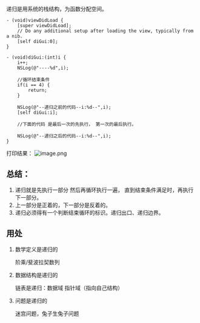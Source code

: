 递归是用系统的栈结构，为函数分配空间。

```
- (void)viewDidLoad {
    [super viewDidLoad];
    // Do any additional setup after loading the view, typically from a nib.
    [self diGui:0];
}
```
```
- (void)diGui:(int)i {
    i++;
    NSLog(@"----%d",i);
    
    //循环结束条件
    if(i == 4) {
        return;
    }
    
    NSLog(@"--递归之前的代码--i:%d--",i);
    [self diGui:i];
    
    //下面的代码 是最后一次的先执行， 第一次的最后执行。
    
    NSLog(@"--递归之后的代码--i:%d--",i);
}
```

打印结果：
![image.png](https://upload-images.jianshu.io/upload_images/1892989-fa1c320308f1e25e.png?imageMogr2/auto-orient/strip%7CimageView2/2/w/1240)

## 总结：

1. 递归就是先执行一部分  然后再循环执行一遍， 直到结束条件满足时，再执行下一部分。
2. 上一部分是正着的，下一部分是反着的。
3. 递归必须得有一个判断结束循环的标识。递归出口、递归边界。

## 用处

1. 数学定义是递归的

   阶乘/斐波拉契数列

2. 数据结构是递归的

   链表是递归：数据域 指针域（指向自己结构）

3. 问题是递归的

   迷宫问题，兔子生兔子问题